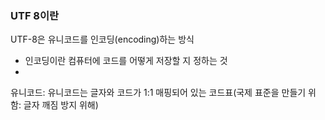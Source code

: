 ### UTF 8이란

UTF-8은 유니코드를 인코딩(encoding)하는 방식
- 인코딩이란 컴퓨터에 코드를 어떻게 저장할 지 정하는 것
- 

유니코드: 유니코드는 글자와 코드가 1:1 매핑되어 있는 코드표(국제 표준을 만들기 위함: 글자 깨짐 방지 위해)
